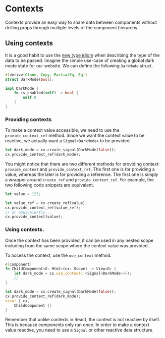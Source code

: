# Contexts

Contexts provide an easy way to share data between components without drilling props through
multiple levels of the component hierarchy.

## Using contexts

It is a good habit to use the
[new type idiom](https://doc.rust-lang.org/rust-by-example/generics/new_types.html) when describing
the type of the data to be passed. Imagine the simple use-case of creating a global dark mode state
for our website. We can define the following `DarkMode` struct.

```rust
#[derive(Clone, Copy, PartialEq, Eq)]
struct DarkMode(bool);

impl DarkMode {
    fn is_enabled(self) -> bool {
        self.0
    }
}
```

### Providing contexts

To make a context value accessible, we need to use the `provide_context_ref` method. Since we want
the context value to be reactive, we actually want a `Signal<DarkMode>` to be provided.

```rust
let dark_mode = cx.create_signal(DarkMode(false));
cx.provide_context_ref(dark_mode);
```

You might notice that there are two different methods for providing context: `provide_context` and
`provide_context_ref`. The first one is for providing a value, whereas the later is for providing a
reference. The first one is simply a wrapper around `create_ref` and `provide_context_ref`. For
example, the two following code snippets are equivalent.

```rust
let value = 123;

let value_ref = cx.create_ref(value);
cx.provide_context_ref(value_ref);
// or equivalently...
cx.provide_context(value);
```

### Using contexts.

Once the context has been provided, it can be used in any nested scope including from the same scope
where the context value was provided.

To access the context, use the `use_context` method.

```rust
#[component]
fn ChildComponent<G: Html>(cx: Scope) -> View<G> {
    let dark_mode = cx.use_context::<Signal<DarkMode>>();
    // ...
}

let dark_mode = cx.create_signal(DarkMode(false));
cx.provide_context_ref(dark_mode);
view! { cx,
    ChildComponent {}
}
```

Remember that unlike contexts in React, the context is not reactive by itself. This is because
components only run once. In order to make a context value reactive, you need to use a `Signal` or
other reactive data structure.
